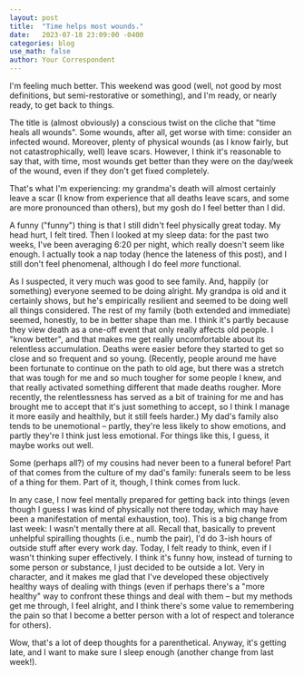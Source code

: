 ```yaml
---
layout: post
title:  "Time helps most wounds."
date:   2023-07-18 23:09:00 -0400
categories: blog
use_math: false
author: Your Correspondent
---
```


I'm feeling much better. This weekend was good (well, not good by most definitions, but semi-restorative or something), and I'm ready, or nearly ready, to get back to things.

The title is (almost obviously) a conscious twist on the cliche that "time heals all wounds". Some wounds, after all, get worse with time: consider an infected wound. Moreover, plenty of physical wounds (as I know fairly, but not catastrophically, well) leave scars. However, I think it's reasonable to say that, with time, most wounds get better than they were on the day/week of the wound, even if they don't get fixed completely.

That's what I'm experiencing: my grandma's death will almost certainly leave a scar (I know from experience that all deaths leave scars, and some are more pronounced than others), but my gosh do I feel better than I did.

A funny ("funny") thing is that I still didn't feel physically great today. My head hurt, I felt tired. Then I looked at my sleep data: for the past two weeks, I've been averaging 6:20 per night, which really doesn't seem like enough. I actually took a nap today (hence the lateness of this post), and I still don't feel phenomenal, although I do feel _more_ functional.

As I suspected, it very much was good to see family. And, happily (or something) everyone seemed to be doing alright. My grandpa is old and it certainly shows, but he's empirically resilient and seemed to be doing well all things considered. The rest of my family (both extended and immediate) seemed, honestly, to be in better shape than me. I think it's partly because they view death as a one-off event that only really affects old people. I "know better", and that makes me get really uncomfortable about its relentless accumulation. Deaths were easier before they started to get so close and so frequent and so young. (Recently, people around me have been fortunate to continue on the path to old age, but there was a stretch that was tough for me and so much tougher for some people I knew, and that really activated something different that made deaths rougher. More recently, the relentlessness has served as a bit of training for me and has brought me to accept that it's just something to accept, so I think I manage it more easily and healthily, but it still feels harder.) My dad's family also tends to be unemotional &ndash; partly, they're less likely to show emotions, and partly they're I think just less emotional. For things like this, I guess, it maybe works out well.

Some (perhaps all?) of my cousins had never been to a funeral before! Part of that comes from the culture of my dad's family: funerals seem to be less of a thing for them. Part of it, though, I think comes from luck. 

In any case, I now feel mentally prepared for getting back into things (even though I guess I was kind of physically not there today, which may have been a manifestation of mental exhaustion, too). This is a big change from last week: I wasn't mentally there at all. Recall that, basically to prevent unhelpful spiralling thoughts (i.e., numb the pair), I'd do 3-ish hours of outside stuff after every work day. Today, I felt ready to think, even if I wasn't thinking super effectively. I think it's funny how, instead of turning to some person or substance, I just decided to be outside a lot. Very in character, and it makes me glad that I've developed these objectively healthy ways of dealing with things (even if perhaps there's a "more healthy" way to confront these things and deal with them &ndash; but my methods get me through, I feel alright, and I think there's some value to remembering the pain so that I become a better person with a lot of respect and tolerance for others).

Wow, that's a lot of deep thoughts for a parenthetical. Anyway, it's getting late, and I want to make sure I sleep enough (another change from last week!).




